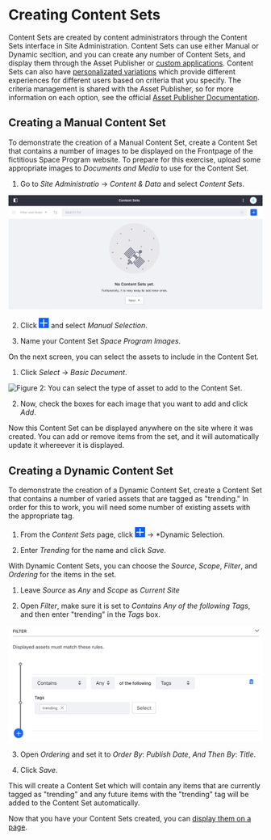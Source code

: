 # Creating Content Sets

Content Sets are created by content administrators through the Content Sets 
interface in Site Administration. Content Sets can use either Manual or Dynamic 
secltion, and you can create any number of Content Sets, and display them 
through the Asset Publisher or [custom applications](dev-guide-link). Content 
Sets can also have [personalizated variations](user-guide-link) which provide 
different experiences for different users based on criteria that you specify. 
The criteria management is shared with the Asset Publisher, so for more 
information on each option, see the official [Asset Publisher Documentation](user-guide-link).

## Creating a Manual Content Set

To demonstrate the creation of a Manual Content Set, create a Content Set that 
contains a number of images to be displayed on the Frontpage of the fictitious 
Space Program website. To prepare for this exercise, upload some appropriate images to *Documents and Media* to use for the Content Set.

1.  Go to *Site Administratio* &rarr; *Content & Data* and select *Content 
    Sets*.
    
![Figure 1: Content Sets is found in the Content & Data section of Site Administration.](../../../../images/content-sets-empty-page.png)

2.  Click ![Add](../../../../images/icon-add.png) and select *Manual Selection*.

3.  Name your Content Set *Space Program Images*.

On the next screen, you can select the assets to include in the Content Set.

1.  Click *Select* &rarr; *Basic Document*.

![Figure 2: You can select the type of asset to add to the Content Set.](../../../../images/content-sets-select-basic-document.png)

2.  Now, check the boxes for each image that you want to add and click *Add*.

Now this Content Set can be displayed anywhere on the site where it was created. You can add or remove items from the set, and it will automatically update it whereever it is displayed. 

## Creating a Dynamic Content Set

To demonstrate the creation of a Dynamic Content Set, create a Content Set that 
contains a number of varied assets that are tagged as "trending." In order for 
this to work, you will need some number of existing assets with the appropriate 
tag.

1.  From the *Content Sets* page, click ![Add](../../../../images/icon-add.png)
    &rarr; *Dynamic Selection.

2.  Enter *Trending* for the name and click *Save*.

With Dynamic Content Sets, you can choose the *Source*, *Scope*, *Filter*, and *Ordering* for the items in the set.

1.  Leave *Source* as *Any* and *Scope* as *Current Site*

2.  Open *Filter*, make sure it is set to *Contains Any of the following Tags*, 
    and then enter "trending" in the *Tags* box.
    
![Figure 3: Content Sets use the same filter system as the Asset Publisher.](../../../../images/content-set-trending-filter.png)

3.  Open *Ordering* and set it to *Order By*: *Publish Date*, *And Then By*: 
    *Title*.

4.  Click *Save*.

This will create a Content Set which will contain any items that are currently 
tagged as "trending" and any future items with the "trending" tag will be added 
to the Content Set automatically.

Now that you have your Content Sets created, you can [display them on a page](user-guide-link).

